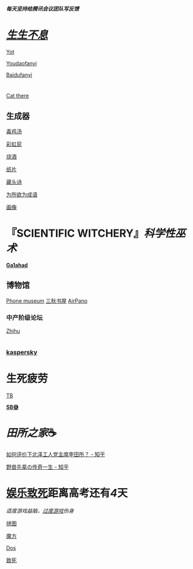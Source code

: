 ***每天坚持给腾讯会议团队写反馈***
# ***[生生不息](https://aidn.jp/mikutap/)***
 

[Yot](https://www.youdao.com/result?word=hello%20world&lang=en)

[Youdaofanyi](https://fanyi.youdao.com)

[Baidufanyi](https://fanyi.baidu.com)
#

[Cat there](https://m.niucodata.com/cat/cat.php)
## 生成器
[毒鸡汤](https://du.shadiao.app/)

[彩虹屁](https://chp.shadiao.app/)

[烧酒](https://www.thiswaifudoesnotexist.net)

[纸片](https://www.yijiankoutu.com/aiimg/?zhhxx230219-607657637)

[藏头诗](https://cts.chazhi.net/)

[为所欲为成语](https://lab.bangbang93.com/wsyw)

[画像](https://picrew.me/)


# 『SCIENTIFIC WITCHERY』*科学性巫术*
**[Ga1ahad](https://kawasakikusako.github.io/GeneralWebEngine/explorer_files/function_exp/public_api/random.html)**

## 博物馆
[Phone museum](https://mobilephonemuseum.com/)
[三秋书屋](https://www.d4j.cn/)
[AirPano](https://airpano.com)

### 中产阶级论坛
[Zhihu](https://www.zhihu.com)
#
### [kaspersky](https://cybermap.kaspersky.com/cn)



# 生死疲劳

[TB](https://tieba.baidu.com)

****[SB😅](https://jump2.bdimg.com/f?kw=孙笑川&ie=utf-8)****

# ***田所之家***☕️

[如何评价下北泽工人党主席李田所？ - 知](https://www.zhihu.com/question/472851981)[乎](https://poki.com)

[野兽先辈の传奇一生 - 知乎](https://zhuanlan.zhihu.com/p/164581850)

# 
# [娱乐致死](https://poki.com)距离高考还有*4*天
_适度游戏益脑，[过度游戏](https://h.4399.com)伤身_

[拼图](https://gallerix.asia/)

[魔方](https://tools.bqrdh.com/rubiks-cube/)

[Dos](https://dos.zczc.cz/)

[致死](https://www.crazygames.com/)



